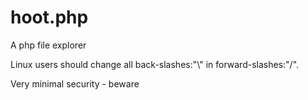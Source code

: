 # hoot.php
A php file explorer

Linux users should change all back-slashes:"\\" in forward-slashes:"/".

Very minimal security - beware
